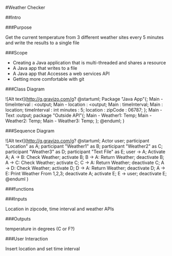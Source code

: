 #Weather Checker

##Intro

###Purpose

Get the current temperature from 3 different weather sites every 5 minutes and write the results to a single file

###Scope

* Creating a Java application that is multi-threaded and shares a resource
* A Java app that writes to a file
* A Java app that Accesses a web services API
* Getting more comfortable with git

###Class Diagram

![Alt text](http://g.gravizo.com/g?
@startuml;
Package "Java App"{;
Main - timeInterval : <output;
Main - location : <output;
Main : timeInterval;
Main : location;
timeInterval : int minutes : 5;
location : zipCode : 06787;
};
Main - Text :output;
package "Outside API"{;
Main - Weather1: Temp;
Main - Weather2: Temp;
Main - Weather3: Temp;
};
@enduml;
)

###Sequence Diagram

![Alt text](http://g.gravizo.com/g?
@startuml;
Actor user;
participant "Location" as A;
participant "Weather1" as B;
participant "Weather2" as C;
participant "Weather3" as D;
participant "Text File" as E;
user -> A;
Activate A;
A -> B: Check Weather;
activate B;
B -> A: Return Weather;
deactivate B;
A -> C: Check Weather;
activate C;
C -> A: Return Weather;
deactivate C;
A -> D: Check Weather;
activate D;
D -> A: Return Weather;
deactivate D;
A -> E: Print Weather From 1,2,3;
deactivate A;
activate E;
E -> user;
deactivate E;
@enduml
)


###functions

###Inputs

Location in zipcode, time interval and weather APIs

###Outputs

temperature in degrees (C or F?)

###User Interaction

Insert location and set time interval
